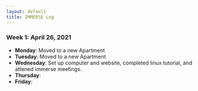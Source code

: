 ```yaml
---
layout: default
title: IMMERSE Log
---
```


### Week 1: April 26, 2021

* **Monday**: Moved to a new Apartment
* **Tuesday**: Moved to a new Apartment
* **Wednesday**: Set up computer and website, completed linux tutorial, and attened immerse meetings.
* **Thursday**: 
* **Friday**:

